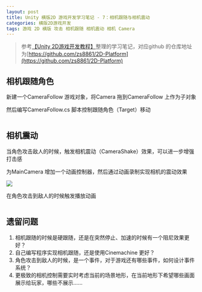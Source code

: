 ```yaml
---
layout: post
title: Unity 横版2D 游戏开发学习笔记 - 7：相机跟随与相机震动
categories: 横版2D游戏开发
tags: 游戏 2D 横版 攻击 相机跟随 相机震动 相机 Camera 
---
```


>参考[【Unity 2D游戏开发教程】](https://www.bilibili.com/video/BV1sE411L7kV)整理的学习笔记，对应github 的仓库地址为[https://github.com/zs8861/2D-Platform](https://github.com/zs8861/2D-Platform)

## 相机跟随角色

新建一个CameraFollow 游戏对象，将Camera 拖到CameraFollow 上作为子对象

然后编写CameraFollow.cs 脚本控制跟随角色（Target）移动

```c#

```

## 相机震动

当角色攻击敌人的时候，触发相机震动（CameraShake）效果，可以进一步增强打击感

为MainCamera 增加一个动画控制器，然后通过动画录制实现相机的震动效果

![](../media/image/2024-11-03/.gif)

在角色攻击到敌人的时候触发播放动画

```c#

```

## 遗留问题

1. 相机跟随的时候是硬跟随，还是在突然停止、加速的时候有一个阻尼效果更好？
2. 自己编写程序实现相机跟随，还是使用Cinemachine 更好？
3. 角色攻击到敌人的时候，是一个事件，对于游戏还有哪些事件，如何设计事件系统？
4. 更极致的相机控制需要实时考虑当前的场景地形，在当前地形下希望哪些画面展示给玩家，哪些不展示……